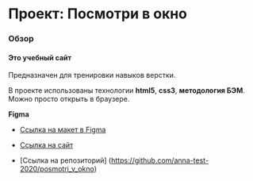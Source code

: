 # Проект: Посмотри в окно

### Обзор
#### Это учебный сайт 
Предназначен для тренировки навыков верстки. 

В проекте использованы технологии **html5**, **css3**, **методология БЭМ**. Можно просто открыть в браузере. 

**Figma**

* [Ссылка на макет в Figma](https://www.figma.com/design/QHcvX1RsUI89CulRB7HLk6/%234-Посмотри-в-окно?node-id=301-143&t=ZjF5oHi6rzUtLRxb-0)

* [Ссылка на сайт](https://anna-test-2020.github.io/posmotri_v_okno/)

* [Ссылка на репозиторий] (https://github.com/anna-test-2020/posmotri_v_okno)